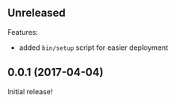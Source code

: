 ## Unreleased

Features:

  - added `bin/setup` script for easier deployment

## 0.0.1 (2017-04-04)

Initial release!
